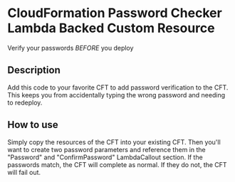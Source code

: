 # CloudFormation Password Checker Lambda Backed Custom Resource
Verify your passwords *BEFORE* you deploy

## Description
Add this code to your favorite CFT to add password verification to the CFT.  This keeps you from accidentally typing the wrong password and needing to redeploy.

## How to use
Simply copy the resources of the CFT into your existing CFT.  Then you'll want to create two password parameters and reference them in the "Password" and "ConfirmPassword" LambdaCallout section.  If the passwords match, the CFT will complete as normal.  If they do not, the CFT will fail out.




